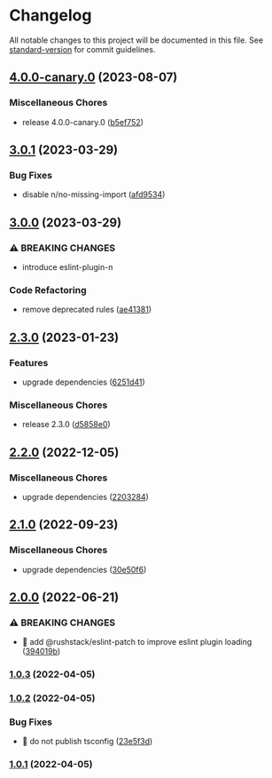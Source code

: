 # Changelog

All notable changes to this project will be documented in this file. See [standard-version](https://github.com/conventional-changelog/standard-version) for commit guidelines.

## [4.0.0-canary.0](https://github.com/porscheofficial/eslint-config-porschedigital/compare/v3.0.1...v4.0.0-canary.0) (2023-08-07)


### Miscellaneous Chores

* release 4.0.0-canary.0 ([b5ef752](https://github.com/porscheofficial/eslint-config-porschedigital/commit/b5ef75244f699199aed8672710d9bdb922eaca73))

## [3.0.1](https://github.com/porscheofficial/eslint-config-porschedigital/compare/v3.0.0...v3.0.1) (2023-03-29)


### Bug Fixes

* disable n/no-missing-import ([afd9534](https://github.com/porscheofficial/eslint-config-porschedigital/commit/afd9534bda3f0019fa8cc234969a7523c5166ba6))

## [3.0.0](https://github.com/porscheofficial/eslint-config-porschedigital/compare/v2.3.0...v3.0.0) (2023-03-29)


### ⚠ BREAKING CHANGES

* introduce eslint-plugin-n

### Code Refactoring

* remove deprecated rules ([ae41381](https://github.com/porscheofficial/eslint-config-porschedigital/commit/ae4138145dc1380e97972c103eafb447d3aa9aa8))

## [2.3.0](https://github.com/porscheofficial/eslint-config-porschedigital/compare/v2.2.0...v2.3.0) (2023-01-23)


### Features

* upgrade dependencies ([6251d41](https://github.com/porscheofficial/eslint-config-porschedigital/commit/6251d41d92d7b5d9a82806828b57d4b80bea43c6))


### Miscellaneous Chores

* release 2.3.0 ([d5858e0](https://github.com/porscheofficial/eslint-config-porschedigital/commit/d5858e083847a6bf496c13e13835eab80a4589cc))

## [2.2.0](https://github.com/porscheofficial/eslint-config-porschedigital/compare/v2.1.0...v2.2.0) (2022-12-05)

### Miscellaneous Chores

- upgrade dependencies ([2203284](https://github.com/porscheofficial/eslint-config-porschedigital/commit/220328446e0820d5602fcfeb5883ba03f96c46a4))

## [2.1.0](https://github.com/porscheofficial/eslint-config-porschedigital/compare/v2.0.0...v2.1.0) (2022-09-23)

### Miscellaneous Chores

- upgrade dependencies ([30e50f6](https://github.com/porscheofficial/eslint-config-porschedigital/commit/30e50f60de26daf9d9ec7b6f950270a27eb7b9fe))

## [2.0.0](https://github.com/porscheofficial/eslint-config-porschedigital/compare/v1.0.3...v2.0.0) (2022-06-21)

### ⚠ BREAKING CHANGES

- 🧨 add @rushstack/eslint-patch to improve eslint plugin loading ([394019b](https://github.com/porscheofficial/eslint-config-porschedigital/commit/394019ba1b7369d7c6f198e66f4f113af245f348))

### [1.0.3](https://github.com/porscheofficial/eslint-config-porschedigital/compare/v1.0.2...v1.0.3) (2022-04-05)

### [1.0.2](https://github.com/porscheofficial/eslint-config-porschedigital/compare/v1.0.1...v1.0.2) (2022-04-05)

### Bug Fixes

- 🐛 do not publish tsconfig ([23e5f3d](https://github.com/porscheofficial/eslint-config-porschedigital/commit/23e5f3d6af028938d47d3150ca9f84acbd5df0ac))

### [1.0.1](https://github.com/porscheofficial/eslint-config-porschedigital/compare/v1.0.0...v1.0.1) (2022-04-05)
